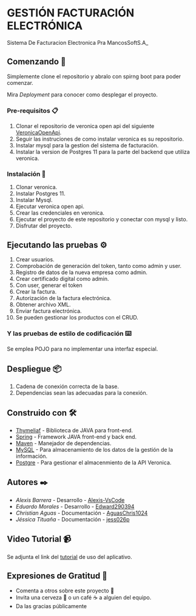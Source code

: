 # GESTIÓN FACTURACIÓN ELECTRÓNICA
Sistema De Facturacion Electronica Pra MancosSoftS.A_

## Comenzando 🚀

Simplemente clone el repositorio y abralo con spirng boot para poder comenzar.

Mira *Deployment* para conocer como desplegar el proyecto.


### Pre-requisitos 📋

1. Clonar el repositorio de veronica open api del siguiente [VeronicaOpenApi](https://github.com/veronica-platform/veronica-open-api). 
2. Seguir las instruciones de como instalar veronica es su repositorio.
3. Instalar mysql para la gestion del sistema de facturación.
4. Instalar la version de Postgres 11 para la parte del backend que utiliza veronica.


### Instalación 🔧

1. Clonar veronica.
2. Instalar Postgres 11.
3. Instalar Mysql.
4. Ejecutar veronica open api.
5. Crear las credenciales en veronica.
6. Ejecutar el proyecto de este repositorio y conectar con mysql y listo.
7. Disfrutar del proyecto.


## Ejecutando las pruebas ⚙️

1. Crear usuarios.
2. Comprobación de generación del token, tanto como admin y user.
3. Registro de datos de la nueva empresa como admin.
4. Crear certificado digital como admin.
5. Con user, generar el token
6. Crear la factura.
7. Autorización de la factura electrónica.
8. Obtener archivo XML.
9. Enviar factura electrónica.
10. Se pueden gestionar los productos con el CRUD.


### Y las pruebas de estilo de codificación ⌨️

Se emplea POJO para no implementar una interfaz especial.


## Despliegue 📦

1. Cadena de conexión correcta de la base.
2. Dependencias sean las adecuadas para la conexión.

## Construido con 🛠️

* [Thymeliaf](https://www.thymeleaf.org/) - Biblioteca de JAVA para front-end.
* [Spring](https://spring.io/) - Framework JAVA front-end y back end.
* [Maven](https://maven.apache.org/) - Manejador de dependencias.
* [MySQL](https://www.mysql.com/) - Para almacenamiento de los datos de la gestión de la información.
* [Postgre](https://www.postgresql.org/) - Para gestionar el almacenmiento de la API Veronica.


## Autores ✒️
* *Alexis Barrera* - Desarrollo - [Alexis-VsCode](https://github.com/Alexis-VsCode)
* *Eduardo Morales* - Desarrollo - [Edward290394](https://github.com/Edward290394)
* *Christian Aguas* - Documentación - [AguasChris1024](https://github.com/AguasChris1024)
* *Jéssica Tituaña* - Documentación - [jess026p](https://github.com/jess026p)


## Video Tutorial 📹
Se adjunta el link del [tutorial](https://youtu.be/8sPWGiyEgbU) de uso del aplicativo. 



## Expresiones de Gratitud 🎁

* Comenta a otros sobre este proyecto 📢
* Invita una cerveza 🍺 o un café ☕ a alguien del equipo. 
* Da las gracias públicamente

